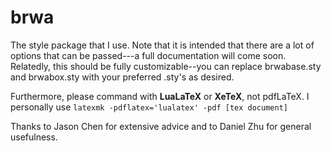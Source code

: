 # brwa
The style package that I use. Note that it is intended that there are a lot of options that can be passed---a full documentation will come soon. Relatedly, this should be fully customizable--you can replace brwabase.sty and brwabox.sty with your preferred .sty's as desired. 

Furthermore, please command with **LuaLaTeX** or **XeTeX**, not pdfLaTeX. I personally use ```latexmk -pdflatex='lualatex' -pdf [tex document]```

Thanks to Jason Chen for extensive advice and to Daniel Zhu for general usefulness.
